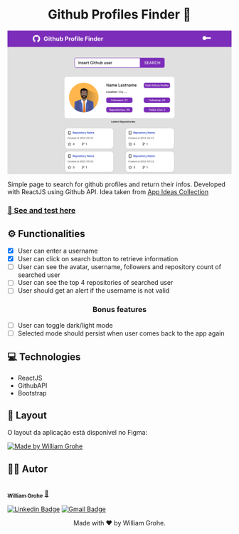 <h1 align="center">  Github Profiles Finder 🔎</h1>

<img align="center" src="./src/assets/images/layout.jpg">

Simple page to search for github profiles and return their infos.
Developed with ReactJS using Github API.
Idea taken from <a href="https://github.com/florinpop17/app-ideas" target="_blank">App Ideas Collection</a>

<h3><a  href="https://wg-github-profiles-finder.vercel.app/"  target="_blank">🚀 See and test here </a></h3>

## ⚙️ Functionalities
-   [x] User can enter a username
-   [x] User can click on search button to retrieve information
-   [ ] User can see the avatar, username, followers and repository count of searched user
-   [ ] User can see the top 4 repositories of searched user
-   [ ] User should get an alert if the username is not valid

<h3 align="center">Bonus features</h3>

-  [ ] User can toggle dark/light mode
-  [ ] Selected mode should persist when user comes back to the app again

## 💻 Technologies
- ReactJS 
- GithubAPI 
- Bootstrap

## 🎨 Layout
O layout da aplicação está disponível no Figma:

<a target="_blank" href="https://www.figma.com/file/K0HCr2QlqwT7GtfzEe1YRs/Github-Profile-Finder?node-id=0%3A1">
  <img alt="Made by William Grohe" src="https://img.shields.io/badge/Acessar%20Layout%20-Figma-%2304D361">
</a>


## 🦸‍♂️ Autor
<a href="https://williamgrohe.github.io/">
 <img align="center" style="border-radius: 50%;" src="https://media-exp1.licdn.com/dms/image/C4E03AQEHPMde8rCohg/profile-displayphoto-shrink_200_200/0/1629258171132?e=1650499200&v=beta&t=w7RNELRblLLDOW1V2UypG3ZF8HjjjesvfKHDYS3d3H8" width="100px;" alt=""/>
 <br />
 <sub><b>William Grohe</b></sub></a> <a href="https://williamgrohe.github.io/" title="Author">🚀</a>
 
[![Linkedin Badge](https://img.shields.io/badge/-William-blue?style=flat-square&logo=Linkedin&logoColor=white&link=https://www.linkedin.com/in/williamgrohe/)](https://www.linkedin.com/in/tgmarinho/) [![Gmail Badge](https://img.shields.io/badge/-Email-c14438?style=flat-square&logo=Gmail&logoColor=white&link=mailto:tgmarinho@gmail.com)](mailto:william.grohe@gmail.com)

<p  align="center">Made with ❤️ by William Grohe.</p>